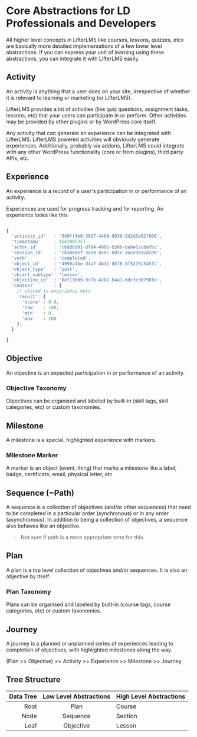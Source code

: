 # Core Abstractions for LD Professionals and Developers

All higher level concepts in LifterLMS like courses, lessons, quizzes, etcx are basically more detailed implementations of a few lower level abstractions. If you can express your unit of learning using these abstractions, you can integrate it with LifterLMS easily.

## Activity

An activity is anything that a user does on your site, irrespective of whether it is relevant to learning or marketing (or LifterLMS).

LifterLMS provides a lot of activities (like quiz questions, assignment tasks, lessons, etc) that your users can participate in or perform. Other activities may be provided by other plugins or by WordPress core itself.

Any activity that can generate an experience can be integrated with LifterLMS. LifterLMS powered activities will obviously generate experiences. Additionally, probably via addons, LifterLMS could integrate with any other WordPress functionality (core or from plugins), third party APIs, etc.

## Experience

An experience is a record of a user's participation in or performance of an activity.

Experiences are used for progress tracking and for reporting. An experience looks like this

```js

{
  'activity_id'   : '8d9ff4b8-3897-4469-8038-2d2d5e92f866',
  'timestamp'     : 1541085357
  'actor_id'      : 'c6dd6d01-df84-4901-b58b-ba8e62c8afbc',
  'session_id'    : 'cb3868ef-3ee0-45dc-8d7e-3ace383cd2d0',
  'verb'          : 'completed',
  'object_id'     : '4995a1be-d4a7-4b32-85f6-3f5275c545fc',
  'object_type'   : 'post',
  'object_subtype': 'lesson',
  'objective_id'  : '0e713b09-9c7b-4282-b4a1-6dcfe30798fe',
  'context'       : {
    // stored in experience meta
    'result': {
      'score' : 0.9,
      'raw'   : 180,
      'min'   : 0,
      'max'   : 200
    },
  }

}

```

## Objective

An objective is an expected participation in or performance of an activity.

### Objective Taxonomy

Objectives can be organised and labeled by built-in (skill tags, skill categories, etc) or custom taxonomies.

## Milestone

A milestone is a special, highlighted experience with markers.

### Milestone Marker

A marker is an object (event, thing) that marks a milestone like a label, badge, certificate, email, physical letter, etc

## Sequence (~Path)

A sequence is a collection of objectives (and/or other sequences) that need to be completed in a particular order (synchronous) or in any order (asynchronous). In addition to being a collection of objectives, a sequence also behaves like an objective.

> Not sure if path is a more appropriate term for this.

## Plan

A plan is a top level collection of objectives and/or sequences. It is also an objective by itself.

### Plan Taxonomy

Plans can be organised and labeled by built-in (course tags, course categories, etc) or custom taxonomies.

## Journey

A journey is a planned or unplanned series of experiences leading to completion of objectives, with highlighted milestones along the way.

(Plan >> Objective) >> Activity >> Experience >> Milestone >> Journey

## Tree Structure

| Data Tree | Low Level Abstractions | High Level Abstractions |
| --------: | :--------------------: | :---------------------- |
| Root | Plan | Course |
| Node | Sequence | Section |
| Leaf | Objective | Lesson |
